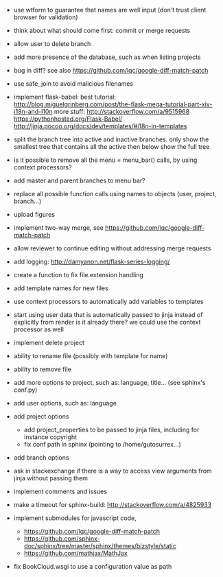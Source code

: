   - use wtform to guarantee that names are well input (don't trust client browser for validation)
  - think about what should come first: commit or merge requests
  - allow user to delete branch
  - add more presence of the database, such as when listing projects

  - bug in diff? see also https://github.com/lqc/google-diff-match-patch

  - use safe_join to avoid malicious filenames


  - implement flask-babel:
    best tutorial:
      http://blog.miguelgrinberg.com/post/the-flask-mega-tutorial-part-xiv-i18n-and-l10n
    more stuff:
      http://stackoverflow.com/a/9515968
      https://pythonhosted.org/Flask-Babel/
      http://jinja.pocoo.org/docs/dev/templates/#i18n-in-templates

  - split the branch tree into active and inactive branches.
    only show the smallest tree that contains all the active
    then below show the full tree

  - is it possible to remove all the menu = menu_bar() calls, by using context processors?

  - add master and parent branches to menu bar?

  - replace all possible function calls using names to objects (user, project, branch...)
  - upload figures
  - implement two-way merge, see https://github.com/lqc/google-diff-match-patch
  - allow reviewer to continue editing without addressing merge requests

  - add logging: http://damyanon.net/flask-series-logging/

  - create a function to fix file.extension handling
  - add template names for new files

  - use context processors to automatically add variables to templates
  - start using user data that is automatically passed to jinja instead of explicitly from render
    is it already there? we could use the context processor as well

  - implement delete project

  - ability to rename file (possibly with template for name)
  - ability to remove file
  - add more options to project, such as: language, title... (see sphinx's conf.py)

  - add user options, such as: language
  - add project options
    - add project_properties to be passed to jinja files, including for instance copyright
    - fix conf path in sphinx (pointing to /home/gutosurrex...)
  - add branch options

  - ask in stackexchange if there is a way to access view arguments from jinja without passing them

  - implement comments and issues

  - make a timeout for sphinx-build: http://stackoverflow.com/a/4825933
  - implement submodules for javascript code,
    - https://github.com/lqc/google-diff-match-patch
    - https://github.com/sphinx-doc/sphinx/tree/master/sphinx/themes/bizstyle/static
    - https://github.com/mathjax/MathJax

  - fix BookCloud.wsgi to use a configuration value as path



